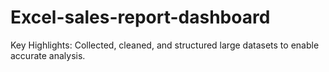 # Excel-sales-report-dashboard
Key Highlights:  Collected, cleaned, and structured large datasets to enable accurate analysis. 
